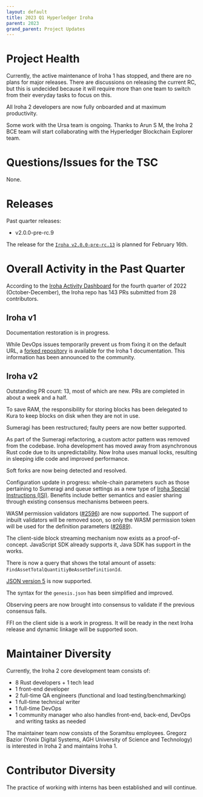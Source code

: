 ```yaml
---
layout: default
title: 2023 Q1 Hyperledger Iroha
parent: 2023
grand_parent: Project Updates
---
```


# Project Health

Currently, the active maintenance of Iroha 1 has stopped, and there are no plans for major releases. There are discussions on releasing the current RC, but this is undecided because it will require more than one team to switch from their everyday tasks to focus on this.
 
All Iroha 2 developers are now fully onboarded and at maximum productivity.

Some work with the Ursa team is ongoing. Thanks to Arun S M, the Iroha 2 BCE team will start collaborating with the Hyperledger Blockchain Explorer team.

# Questions/Issues for the TSC

None.

# Releases

Past quarter releases:

* v2.0.0-pre-rc.9

The release for the [`Iroha v2.0.0-pre-rc.13`](https://github.com/hyperledger/iroha/pull/3134) is planned for February 16th.

# Overall Activity in the Past Quarter

According to the [Iroha Activity Dashboard](https://insights.lfx.linuxfoundation.org/projects/hyperledger%2Firoha/dashboard;subTab=technical?time=%7B%22from%22:%222022-10-01T07:00:00.000Z%22,%22type%22:%22absolute%22,%22to%22:%222022-12-31T07:00:00.000Z%22%7D) for the fourth quarter of 2022 (October-December), the Iroha repo has 143 PRs submitted from 28 contributors.

## Iroha v1

Documentation restoration is in progress.

While DevOps issues temporarily prevent us from fixing it on the default URL, a [forked repository](https://iroha-1-fork.readthedocs.io/en/latest/) is available for the Iroha 1 documentation. This information has been announced to the community.

## Iroha v2

Outstanding PR count: 13, most of which are new. PRs are completed in about a week and a half.

To save RAM, the responsibility for storing blocks has been delegated to Kura to keep blocks on disk when they are not in use.

Sumeragi has been restructured; faulty peers are now better supported.

As part of the Sumeragi refactoring, a custom actor pattern was removed from the codebase. Iroha development has moved away from asynchronous Rust code due to its unpredictability. Now Iroha uses manual locks, resulting in sleeping idle code and improved performance.

Soft forks are now being detected and resolved.

Configuration update in progress: whole-chain parameters such as those pertaining to Sumeragi and queue settings as a new type of [Iroha Special Instructions (ISI)](https://hyperledger.github.io/iroha-2-docs/guide/blockchain/instructions.html). Benefits include better semantics and easier sharing through existing consensus mechanisms between peers.

WASM permission validators ([#2596](https://github.com/hyperledger/iroha/issues/2596)) are now supported. The support of inbuilt validators will be removed soon, so only the WASM permission token will be used for the definition parameters ([#2689](https://github.com/hyperledger/iroha/issues/2689)).

The client-side block streaming mechanism now exists as a proof-of-concept. JavaScript SDK already supports it, Java SDK has support in the works.

There is now a query that shows the total amount of assets: `FindAssetTotalQuantitiyBeAssetDefinitionId`.

[JSON version 5](https://json5.org/) is now supported.

The syntax for the `genesis.json` has been simplified and improved.

Observing peers are now brought into consensus to validate if the previous consensus fails.

FFI on the client side is a work in progress. It will be ready in the next Iroha release and dynamic linkage will be supported soon.

# Maintainer Diversity

Currently, the Iroha 2 core development team consists of:

* 8 Rust developers + 1 tech lead
* 1 front-end developer
* 2 full-time QA engineers (functional and load testing/benchmarking)
* 1 full-time technical writer
* 1 full-time DevOps
* 1 community manager who also handles front-end, back-end, DevOps and writing tasks as needed

The maintainer team now consists of the Soramitsu employees. Gregorz Bazior (Yonix Digital Systems, AGH University of Science and Technology) is interested in Iroha 2 and maintains Iroha 1.

# Contributor Diversity

The practice of working with interns has been established and will continue.
